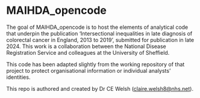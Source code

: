 
<!-- README.md is generated from README.Rmd. Please edit that file -->

# MAIHDA_opencode

<!-- badges: start -->
<!-- badges: end -->

The goal of MAIHDA_opencode is to host the elements of analytical code
that underpin the publication ‘Intersectional inequalities in late
diagnosis of colorectal cancer in England, 2013 to 2019’, submitted for
publication in late 2024. This work is a collaboration between the
National Disease Registration Service and colleagues at the University
of Sheffield.

This code has been adapted slightly from the working repository of that
project to protect organisational information or individual analysts’
identities.

This repo is authored and created by Dr CE Welsh
(<claire.welsh8@nhs.net>).
